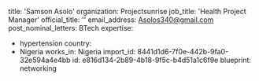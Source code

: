 title: 'Samson Asolo'
organization: Projectsunrise
job_title: 'Health Project Manager'
official_title: ''
email_address: Asolos340@gmail.com
post_nominal_letters: BTech
expertise:
  - hypertension
country:
  - Nigeria
works_in: Nigeria
import_id: 8441d1d6-7f0e-442b-9fa0-32e594a4e4bb
id: e816d134-2b89-4b18-9f5c-b4d51a1c6f9e
blueprint: networking
